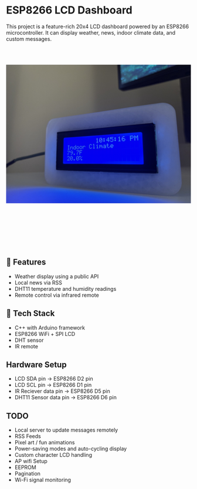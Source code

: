 # ESP8266 LCD Dashboard

This project is a feature-rich 20x4 LCD dashboard powered by an ESP8266 microcontroller. It can display weather, news, indoor climate data, and custom messages.

<br></br>
<p align="center">
  <img src="assets/front.jpg" width="600"/>
</p>

<br></br><br></br><br></br>

## 🔧 Features
- Weather display using a public API
- Local news via RSS
- DHT11 temperature and humidity readings
- Remote control via infrared remote


## 🧰 Tech Stack
- C++ with Arduino framework
- ESP8266 WiFi + SPI LCD
- DHT sensor
- IR remote

## Hardware Setup
- LCD SDA pin -> ESP8266 D2 pin
- LCD SCL pin -> ESP8266 D1 pin
- IR Reciever data pin -> ESP8266 D5 pin
- DHT11 Sensor data pin -> ESP8266 D6 pin

## TODO
- Local server to update messages remotely
- RSS Feeds
- Pixel art / fun animations
- Power-saving modes and auto-cycling display
- Custom character LCD handling
- AP wifi Setup
- EEPROM
- Pagination
- Wi-Fi signal monitoring